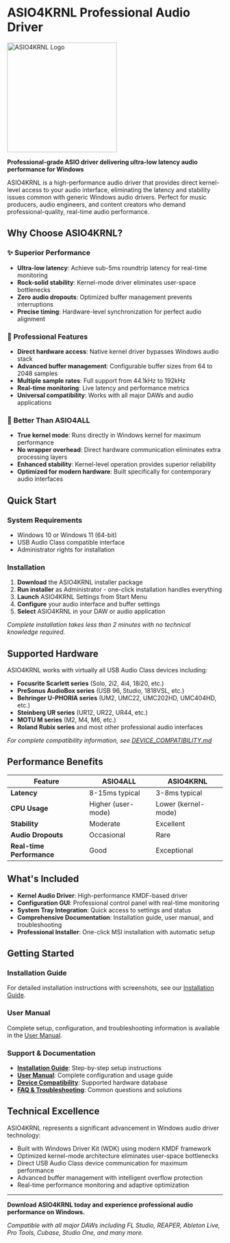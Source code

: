 # ASIO4KRNL Professional Audio Driver
<img width="256" height="256" alt="ASIO4KRNL Logo" src="https://github.com/user-attachments/assets/32ef8148-e104-4604-a97b-7c51cb1a4b2d" />

**Professional-grade ASIO driver delivering ultra-low latency audio performance for Windows**

ASIO4KRNL is a high-performance audio driver that provides direct kernel-level access to your audio interface, eliminating the latency and stability issues common with generic Windows audio drivers. Perfect for music producers, audio engineers, and content creators who demand professional-quality, real-time audio performance.

## Why Choose ASIO4KRNL?

### ✨ **Superior Performance**
- **Ultra-low latency**: Achieve sub-5ms roundtrip latency for real-time monitoring
- **Rock-solid stability**: Kernel-mode driver eliminates user-space bottlenecks  
- **Zero audio dropouts**: Optimized buffer management prevents interruptions
- **Precise timing**: Hardware-level synchronization for perfect audio alignment

### 🎯 **Professional Features**
- **Direct hardware access**: Native kernel driver bypasses Windows audio stack
- **Advanced buffer management**: Configurable buffer sizes from 64 to 2048 samples
- **Multiple sample rates**: Full support from 44.1kHz to 192kHz
- **Real-time monitoring**: Live latency and performance metrics
- **Universal compatibility**: Works with all major DAWs and audio applications

### 🚀 **Better Than ASIO4ALL**
- **True kernel mode**: Runs directly in Windows kernel for maximum performance
- **No wrapper overhead**: Direct hardware communication eliminates extra processing layers
- **Enhanced stability**: Kernel-level operation provides superior reliability
- **Optimized for modern hardware**: Built specifically for contemporary audio interfaces

## Quick Start

### System Requirements
- Windows 10 or Windows 11 (64-bit)
- USB Audio Class compatible interface
- Administrator rights for installation

### Installation
1. **Download** the ASIO4KRNL installer package
2. **Run installer** as Administrator - one-click installation handles everything
3. **Launch** ASIO4KRNL Settings from Start Menu
4. **Configure** your audio interface and buffer settings
5. **Select** ASIO4KRNL in your DAW or audio application

*Complete installation takes less than 2 minutes with no technical knowledge required.*

## Supported Hardware
ASIO4KRNL works with virtually all USB Audio Class devices including:
- **Focusrite Scarlett series** (Solo, 2i2, 4i4, 18i20, etc.)
- **PreSonus AudioBox series** (USB 96, Studio, 1818VSL, etc.)
- **Behringer U-PHORIA series** (UM2, UMC22, UMC202HD, UMC404HD, etc.)
- **Steinberg UR series** (UR12, UR22, UR44, etc.)
- **MOTU M series** (M2, M4, M6, etc.)
- **Roland Rubix series** and most other professional audio interfaces

*For complete compatibility information, see [DEVICE_COMPATIBILITY.md](DEVICE_COMPATIBILITY.md)*

## Performance Benefits

| Feature | ASIO4ALL | ASIO4KRNL |
|---------|----------|-----------|
| **Latency** | 8-15ms typical | 3-8ms typical |
| **CPU Usage** | Higher (user-mode) | Lower (kernel-mode) |
| **Stability** | Moderate | Excellent |
| **Audio Dropouts** | Occasional | Rare |
| **Real-time Performance** | Good | Exceptional |

## What's Included
- **Kernel Audio Driver**: High-performance KMDF-based driver
- **Configuration GUI**: Professional control panel with real-time monitoring
- **System Tray Integration**: Quick access to settings and status
- **Comprehensive Documentation**: Installation guide, user manual, and troubleshooting
- **Professional Installer**: One-click MSI installation with automatic setup

## Getting Started

### Installation Guide
For detailed installation instructions with screenshots, see our [Installation Guide](INSTALLATION_GUIDE.md).

### User Manual  
Complete setup, configuration, and troubleshooting information is available in the [User Manual](USER_MANUAL.md).

### Support & Documentation
- **[Installation Guide](INSTALLATION_GUIDE.md)**: Step-by-step setup instructions
- **[User Manual](USER_MANUAL.md)**: Complete configuration and usage guide  
- **[Device Compatibility](DEVICE_COMPATIBILITY.md)**: Supported hardware database
- **[FAQ & Troubleshooting](FAQ.md)**: Common questions and solutions

## Technical Excellence
ASIO4KRNL represents a significant advancement in Windows audio driver technology:
- Built with Windows Driver Kit (WDK) using modern KMDF framework
- Optimized kernel-mode architecture eliminates user-space bottlenecks
- Direct USB Audio Class device communication for maximum performance
- Advanced buffer management with intelligent overflow protection
- Real-time performance monitoring and adaptive optimization

---

**Download ASIO4KRNL today and experience professional audio performance on Windows.**

*Compatible with all major DAWs including FL Studio, REAPER, Ableton Live, Pro Tools, Cubase, Studio One, and many more.*

